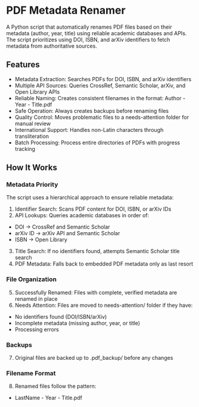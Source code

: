 # PDF Metadata Renamer
A Python script that automatically renames PDF files based on their metadata (author, year, title) using reliable academic databases and APIs. 
The script prioritizes using DOI, ISBN, and arXiv identifiers to fetch metadata from authoritative sources.

## Features
- Metadata Extraction: Searches PDFs for DOI, ISBN, and arXiv identifiers
- Multiple API Sources: Queries CrossRef, Semantic Scholar, arXiv, and Open Library APIs
- Reliable Naming: Creates consistent filenames in the format: Author - Year - Title.pdf
- Safe Operation: Always creates backups before renaming files
- Quality Control: Moves problematic files to a needs-attention folder for manual review
- International Support: Handles non-Latin characters through transliteration
- Batch Processing: Process entire directories of PDFs with progress tracking


## How It Works
### Metadata Priority
The script uses a hierarchical approach to ensure reliable metadata:

1. Identifier Search: Scans PDF content for DOI, ISBN, or arXiv IDs
2. API Lookups: Queries academic databases in order of:
- DOI → CrossRef and Semantic Scholar
- arXiv ID → arXiv API and Semantic Scholar
- ISBN → Open Library
3. Title Search: If no identifiers found, attempts Semantic Scholar title search
4. PDF Metadata: Falls back to embedded PDF metadata only as last resort

### File Organization
5. Successfully Renamed: Files with complete, verified metadata are renamed in place
6. Needs Attention: Files are moved to needs-attention/ folder if they have:
- No identifiers found (DOI/ISBN/arXiv)
- Incomplete metadata (missing author, year, or title)
- Processing errors

### Backups
7. Original files are backed up to .pdf_backup/ before any changes

### Filename Format
8. Renamed files follow the pattern:
- LastName - Year - Title.pdf
